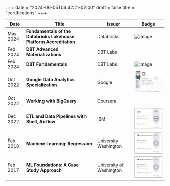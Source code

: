 +++
date = "2024-06-05T06:42:21-07:00"
draft = false
title = "certifications"
+++

| Date | Title | Issuer | Badge |
|--|--|--|--|
|May 2024|**Fundamentals of the Databricks Lakehouse Platform Accreditation**| Databricks|![image](https://api.accredible.com/v1/frontend/credential_website_embed_image/badge/105077721)|
|Feb 2024|**DBT Advanced Materializations**|DBT Labs|| 
|Feb 2024|**DBT Fundamentals**| DBT Labs|![image](https://api.accredible.com/v1/frontend/credential_website_embed_image/badge/94495146)|
|Oct 2022|**Google Data Analytics Specialization**|Google|<img src="/static/img/CourseraGoogleDataAnalytics.png" width="200"/>|
|Oct 2022|**Working with BigQuery**|Coursera||
|Dec 2022|**ETL and Data Pipelines with Shell, Airflow**|IBM|<img src="/static/img/CourseraIBM.png" width="200"/>| 
|Feb 2018|**Machine Learning: Regression**|University Washington|<img src="/static/img/CourseraML2.png" width="200"/>|
|Feb 2017|**ML Foundations: A Case Study Approach**|University of Washington|<img src="/static/img/CourseraML1.png" width="200"/>| 
